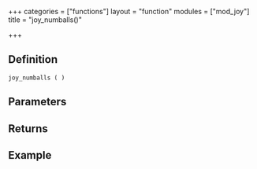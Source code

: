 +++
categories = ["functions"]
layout = "function"
modules = ["mod_joy"]
title = "joy_numballs()"

+++

## Definition

    joy_numballs ( )

## Parameters

## Returns

## Example

